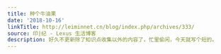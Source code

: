 ```yaml
---
title: 种个牛油果
date: '2018-10-16'
linkTitle: http://leiminnet.cn/blog/index.php/archives/333/
source: 印|纪 - Lexus 生活博客
description: 好久不更新除了知识点收集以外的内容了，忙里偷闲，今天就写个短的。
---
```

